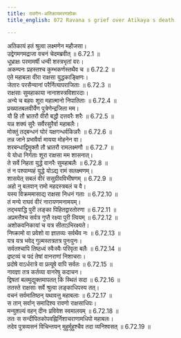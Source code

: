 ```yaml
---
title: रावणेन-अतिकायमरणशोकः
title_english: 072 Ravana s grief over Atikaya s death

---
```

<div class="audioEmbed"  caption="श्रीराम-हरिसीताराममूर्ति-घनपाठिभ्यां वचनम्" src="https://archive.org/download/Ramayana-recitation-Sriram-harisItArAmamUrti-Ghanapaati-v2/Kanda_6/Kanda_6_YK-072-Ravana_s_grief_over_Atikaya_s_death_0.mp3"></div>

अतिकायं हतं श्रुत्वा लक्ष्मणेन महौजसा।  
उद्वेगमगमद्राजा वचनं चेदमब्रवीत् ॥ 6.72.1 ॥   
धूभ्राक्षः परमामर्षी धन्वी शस्त्रभृतां वरः।  
अकम्पनः प्रहस्तश्च कुम्भकर्णस्तथैव च ॥ 6.72.2 ॥   
एते महाबला वीरा राक्षसा युद्धकाङ्क्षिणः।  
जेतारः परसैन्यानां परैर्नित्यापराजिताः ॥ 6.72.3 ॥   
राक्षसाः सुमहाकाया नानाशस्त्रविशारदाः।  
अन्ये च बहवः शूरा महात्मानो निपातिताः ॥ 6.72.4 ॥   
प्रख्यातबलवीर्येण पुत्रेणेन्द्रजिता मम।  
यौ हि तौ भ्रातरौ वीरौ बद्धौ दत्तवरैः शरैः ॥ 6.72.5 ॥   
यन्न शक्यं सुरैः सर्वैरसुरैर्वा महाबलैः।  
मोक्तुं तद्बन्धनं घोरं यक्षगन्धर्वकिन्नरैः ॥ 6.72.6 ॥   
तन्न जाने प्रभावैर्वा मायया मोहनेन वा।  
शरबन्धाद्विमुक्तौ तौ भ्रातरौ रामलक्ष्मणौ ॥ 6.72.7 ॥   
ये योधा निर्गताः शूरा राक्षसा मम शासनात्।  
ते सर्वे निहता युद्धे वानरैः सुमहाबलैः ॥ 6.72.8 ॥   
तं न पश्याम्यहं युद्धे योऽद्य रामं सलक्ष्मणम्।  
शासयेत् सबलं वीरं ससुग्रीवविभीषणम् ॥ 6.72.9 ॥   
अहो नु बलवान् रामो महदस्त्रबलं च वै।  
यस्य विक्रममासाद्य राक्षसा निधनं गताः ॥ 6.72.10 ॥   
तं मन्ये राघवं वीरं नारायणमनामयम्।  
तद्भयाद्धि पुरी लङ्का पिहितद्वारतोरणा ॥ 6.72.11 ॥   
अप्रमत्तैश्च सर्वत्र गुप्तै रक्ष्या पुरी त्वियम् ॥ 6.72.12 ॥   
अशोकवनिकायां च यत्र सीताऽभिरक्ष्यते।  
निष्क्रामो वा प्रवेशो वा ज्ञातव्यः सर्वथैव नः ॥ 6.72.13 ॥   
यत्र यत्र भवेद् गुल्मस्तत्रतत्र पुनःपुनः।  
सर्वतश्चापि तिष्ठध्वं स्वैःस्वैः परिवृता बलैः ॥ 6.72.14 ॥   
द्रष्टव्यं च पदं तेषां वानराणां निशाचराः।  
प्रदोषे वाऽर्धरात्रे वा प्रत्यूषे वापि सर्वतः ॥ 6.72.15 ॥   
नावज्ञा तत्र कर्तव्या वानरेषु कदाचन।  
द्विषतां बलमुद्युक्तमापतत् किं स्थितं सदा ॥ 6.72.16 ॥   
ततस्ते राक्षसाः सर्वे श्रुत्वा लङ्काधिपस्य तत्।  
वचनं सर्वमातिष्ठन् यथावत्तु महाबलाः ॥ 6.72.17 ॥   
स तान् सर्वान् समादिश्य रावणो राक्षसाधिपः।  
मन्युशल्यं वहन् दीनः प्रविवेश स्वमालयम् ॥ 6.72.18 ॥   
ततः स सन्दीपितकोपवह्निर्निशाचराणामधिपो महाबलः।  
तदेव पुत्रव्यसनं विचिन्तयन् मुहुर्मुहुश्चैव तदा व्यनिश्वसत् ॥ 6.72.19 ॥   
